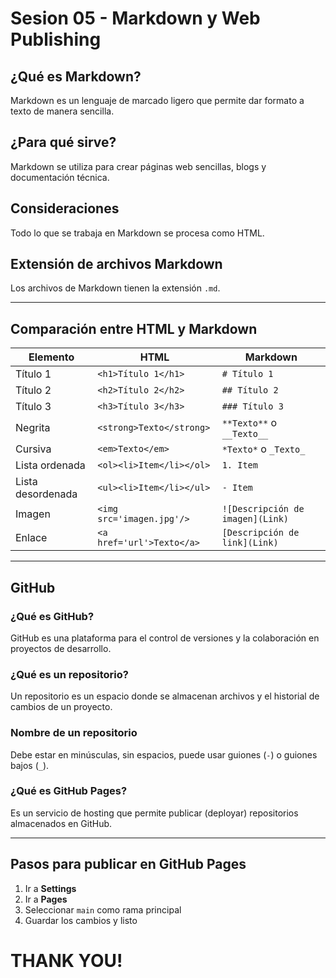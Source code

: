 # Sesion 05 - Markdown y Web Publishing
## ¿Qué es Markdown?
Markdown es un lenguaje de marcado ligero que permite dar formato a texto de manera sencilla.

## ¿Para qué sirve?
Markdown se utiliza para crear páginas web sencillas, blogs y documentación técnica.

## Consideraciones

Todo lo que se trabaja en Markdown se procesa como HTML.

## Extensión de archivos Markdown
Los archivos de Markdown tienen la extensión `.md`.

---
## Comparación entre HTML y Markdown
| Elemento          | HTML                          | Markdown       |
|------------------|-----------------------------|---------------|
| Título 1        | `<h1>Título 1</h1>`         | `# Título 1`  |
| Título 2        | `<h2>Título 2</h2>`         | `## Título 2` |
| Título 3        | `<h3>Título 3</h3>`         | `### Título 3` |
| Negrita         | `<strong>Texto</strong>`   | `**Texto**` o `__Texto__` |
| Cursiva         | `<em>Texto</em>`           | `*Texto*` o `_Texto_` |
| Lista ordenada  | `<ol><li>Item</li></ol>`   | `1. Item`  |
| Lista desordenada | `<ul><li>Item</li></ul>` | `- Item`  |
| Imagen          | `<img src='imagen.jpg'/>`  | `![Descripción de imagen](Link)`  |
| Enlace          | `<a href='url'>Texto</a>`  | `[Descripción de link](Link)`  |
---
## GitHub
### ¿Qué es GitHub?
GitHub es una plataforma para el control de versiones y la colaboración en proyectos de desarrollo.

### ¿Qué es un repositorio?
Un repositorio es un espacio donde se almacenan archivos y el historial de cambios de un proyecto.

### Nombre de un repositorio
Debe estar en minúsculas, sin espacios, puede usar guiones (`-`) o guiones bajos (`_`).

### ¿Qué es GitHub Pages?
Es un servicio de hosting que permite publicar (deployar) repositorios almacenados en GitHub.

---
## Pasos para publicar en GitHub Pages
1. Ir a **Settings**
2. Ir a **Pages**
3. Seleccionar `main` como rama principal
4. Guardar los cambios y listo

# THANK YOU!

